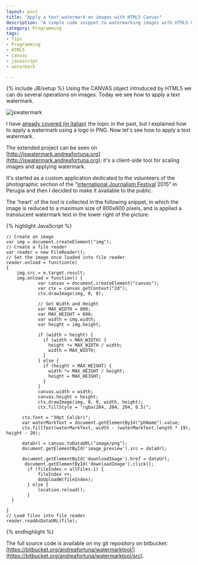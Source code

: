 ```yaml
---
layout: post
title: "Apply a text watermark on images with HTML5 Canvas"
description: "A simple code snippet to watermarking images with HTML5 Canvas, and a complete browser tool"
category: Programming
tags: 
- Tips
- Programming
- HTML5
- Canvas
- javascript
- watermark

---
```

{% include JB/setup %}
Using the CANVAS object introduced by HTML5 we can do several operations  on images. Today we see how to apply a text watermark.

![jswatermark](http://www.andreafortuna.org/images/jswatermark.PNG)
<!-- more -->

I have [already covered (in italian)](http://www.andreafortuna.org/2013/05/24/html5-utilizzare-loggetto-canvas-per/) the topic in the past, but I explained how to apply a watermark using a logo in PNG. 
Now let's see how to apply a text watermark.

The extended project can be seen on [http://jswatermark.andreafortuna.org](http://jswatermark.andreafortuna.org): it's a  client-side tool for scaling images and applying watermark.

It's started as a custom application dedicated to the volunteers of the photographic section of the "[International Journalism Festival](http://www.festivaldelgiornalismo.com/) 2015" in Perugia  and then I decided to make it available to the public.

The 'heart' of the tool is collected  in the following snippet, in which the image is reduced to a maximum size of 800x600 pixels, and is applied a translucent watermark text in the lower right of the picture:

{% highlight JavaScript %}

    // Create an image
    var img = document.createElement("img");
    // Create a file reader
    var reader = new FileReader();
    // Set the image once loaded into file reader
    reader.onload = function(e)
    {
        img.src = e.target.result;
    	img.onload = function() {
                var canvas = document.createElement("canvas");
                var ctx = canvas.getContext("2d");
                ctx.drawImage(img, 0, 0);
        
                // Set Width and Height
                var MAX_WIDTH = 800;
                var MAX_HEIGHT = 600;
                var width = img.width;
                var height = img.height;
        
                if (width > height) {
                  if (width > MAX_WIDTH) {
                    height *= MAX_WIDTH / width;
                    width = MAX_WIDTH;
                  }
                } else {
                  if (height > MAX_HEIGHT) {
                    width *= MAX_HEIGHT / height;
                    height = MAX_HEIGHT;
                  }
                }
                canvas.width = width;
                canvas.height = height;
                ctx.drawImage(img, 0, 0, width, height);
        		ctx.fillStyle = "rgba(204, 204, 204, 0.5)";
        		
          ctx.font = "30pt Calibri";
          var waterMarkText = document.getElementById("phName").value;
     	  ctx.fillText(waterMarkText, width - (waterMarkText.length * 19), height - 20);
          
          dataUrl = canvas.toDataURL("image/png");
          document.getElementById('image_preview').src = dataUrl;  
          
          document.getElementById('downloadImage').href = dataUrl; 
           document.getElementById('downloadImage').click();
    		if (fileIndex < allFiles-1) {
    			fileIndex ++;
    			doUploadW(fileIndex);
    		} else {
    			location.reload();
    		}
      }    
        
    }
    // Load files into file reader
    reader.readAsDataURL(file);

{% endhighlight %}

The full source code is available on my git repository on bitbucket: [https://bitbucket.org/andreafortuna/watermarktool/](https://bitbucket.org/andreafortuna/watermarktool/src).

